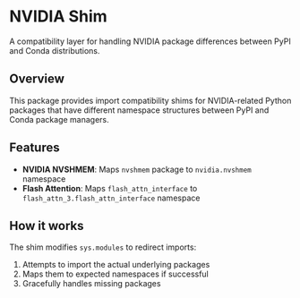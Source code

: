 # NVIDIA Shim

A compatibility layer for handling NVIDIA package differences between PyPI and Conda distributions.

## Overview

This package provides import compatibility shims for NVIDIA-related Python packages that have different namespace structures between PyPI and Conda package managers.

## Features

- **NVIDIA NVSHMEM**: Maps `nvshmem` package to `nvidia.nvshmem` namespace
- **Flash Attention**: Maps `flash_attn_interface` to `flash_attn_3.flash_attn_interface` namespace

## How it works

The shim modifies `sys.modules` to redirect imports:
1. Attempts to import the actual underlying packages
2. Maps them to expected namespaces if successful
3. Gracefully handles missing packages
